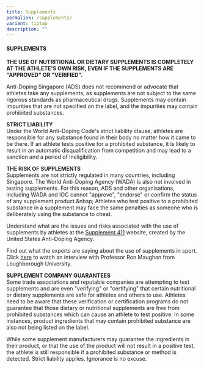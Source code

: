 ```yaml
---
title: Supplements
permalink: /supplements/
variant: tiptap
description: ""
---
```

<h4><strong>SUPPLEMENTS</strong></h4><p><strong>THE USE OF NUTRITIONAL OR DIETARY SUPPLEMENTS IS COMPLETELY AT THE ATHLETE'S OWN RISK, EVEN IF THE SUPPLEMENTS ARE "APPROVED" OR "VERIFIED".</strong></p><p>Anti-Doping Singapore (ADS) does not recommend or advocate that athletes take any supplements, as supplements are not subject to the same rigorous standards as pharmaceutical drugs. Supplements may contain impurities that are not specified on the label, and the impurities may contain prohibited substances.</p><p><strong>STRICT LIABILITY </strong><br>Under the World Anti-Doping Code's strict liability clause, athletes are responsible for any substance found in their body no matter how it came to be there. If an athlete tests positive for a prohibited substance, it is likely to result in an automatic disqualification from competition and may lead to a sanction and a period of ineligibility.</p><p><strong>THE RISK OF SUPPLEMENTS </strong><br>Supplements are not strictly regulated in many countries, including Singapore. The World Anti-Doping Agency (WADA) is also not involved in testing supplements. For this reason, ADS and other organisations, including WADA and IOC cannot "approve", "endorse" or confirm the status of any supplement product.&amp;nbsp; Athletes who test positive to a prohibited substance in a supplement may face the same penalties as someone who is deliberately using the substance to cheat.</p><p>Understand what are the issues and risks associated with the use of supplements by athletes at the <a href="https://www.usada.org/athletes/substances/supplement-connect/" rel="noopener noreferrer nofollow" target="_blank">Supplement 411</a> website, created by the United States Anti-Doping Agency.</p><p>Find out what the experts are saying about the use of supplements in sport. Click <a href="https://www.youtube.com/watch?v=_qrfK5MrvVQ" rel="noopener noreferrer nofollow" target="_blank">here</a> to watch an interview with Professor Ron Maughan from Loughborough University.</p><p><strong>SUPPLEMENT COMPANY GUARANTEES </strong><br>Some trade associations and reputable companies are attempting to test supplements and are even "verifying" or "certifying" that certain nutritional or dietary supplements are safe for athletes and others to use. Athletes need to be aware that these verification or certification programs do not guarantee that those dietary or nutritional supplements are free from prohibited substances which can cause an athlete to test positive. In some instances, product ingredients that may contain prohibited substance are also not being listed on the label.</p><p>While some supplement manufacturers may guarantee the ingredients in their product, or that the use of the product will not result in a positive test, the athlete is still responsible if a prohibited substance or method is detected. Strict liability applies. Ignorance is no excuse.</p><p></p>